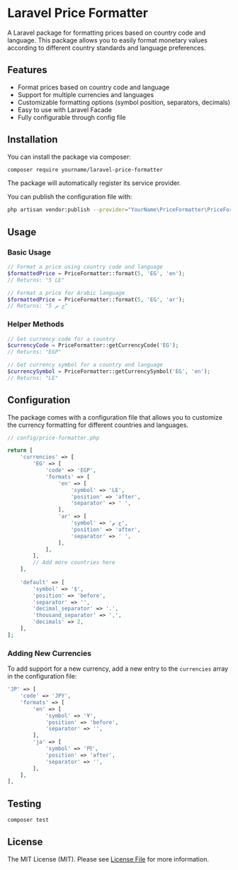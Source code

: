 # Laravel Price Formatter

A Laravel package for formatting prices based on country code and language. This package allows you to easily format monetary values according to different country standards and language preferences.

## Features

- Format prices based on country code and language
- Support for multiple currencies and languages
- Customizable formatting options (symbol position, separators, decimals)
- Easy to use with Laravel Facade
- Fully configurable through config file

## Installation

You can install the package via composer:

```bash
composer require yourname/laravel-price-formatter
```

The package will automatically register its service provider.

You can publish the configuration file with:

```bash
php artisan vendor:publish --provider="YourName\PriceFormatter\PriceFormatterServiceProvider" --tag="config"
```

## Usage

### Basic Usage

```php
// Format a price using country code and language
$formattedPrice = PriceFormatter::format(5, 'EG', 'en');
// Returns: "5 LE"

// Format a price for Arabic language
$formattedPrice = PriceFormatter::format(5, 'EG', 'ar');
// Returns: "5 ج م"
```

### Helper Methods

```php
// Get currency code for a country
$currencyCode = PriceFormatter::getCurrencyCode('EG');
// Returns: "EGP"

// Get currency symbol for a country and language
$currencySymbol = PriceFormatter::getCurrencySymbol('EG', 'en');
// Returns: "LE"
```

## Configuration

The package comes with a configuration file that allows you to customize the currency formatting for different countries and languages.

```php
// config/price-formatter.php

return [
    'currencies' => [
        'EG' => [
            'code' => 'EGP',
            'formats' => [
                'en' => [
                    'symbol' => 'LE',
                    'position' => 'after',
                    'separator' => ' ',
                ],
                'ar' => [
                    'symbol' => 'ج م',
                    'position' => 'after',
                    'separator' => ' ',
                ],
            ],
        ],
        // Add more countries here
    ],
    
    'default' => [
        'symbol' => '$',
        'position' => 'before',
        'separator' => '',
        'decimal_separator' => '.',
        'thousand_separator' => ',',
        'decimals' => 2,
    ],
];
```

### Adding New Currencies

To add support for a new currency, add a new entry to the `currencies` array in the configuration file:

```php
'JP' => [
    'code' => 'JPY',
    'formats' => [
        'en' => [
            'symbol' => '¥',
            'position' => 'before',
            'separator' => '',
        ],
        'ja' => [
            'symbol' => '円',
            'position' => 'after',
            'separator' => '',
        ],
    ],
],
```

## Testing

```bash
composer test
```

## License

The MIT License (MIT). Please see [License File](LICENSE.md) for more information.
